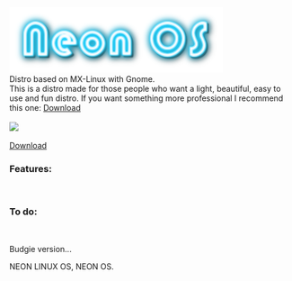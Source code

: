 <img src=pictures/logo.png><br>
Distro based on MX-Linux with Gnome.<br>
This is a distro made for those people who want a light, beautiful, easy to use and fun distro. If you want something more professional I recommend this one:
<a href="https://sourceforge.net/projects/fenixlinux/files/pc/mx-linux/gnome/Base/">Download</a><br>
<br>
<img src=pictures/screenshot1-1-2021.png><br>

<a href="https://sourceforge.net/projects/fenixlinux/files/pc/mx-linux/gnome/Neon/">Download</a><br>
<h3>Features:</h3> <br>

<h3>To do:</h3> <br>
<p>Budgie version...</p>




































NEON LINUX OS, NEON OS.
